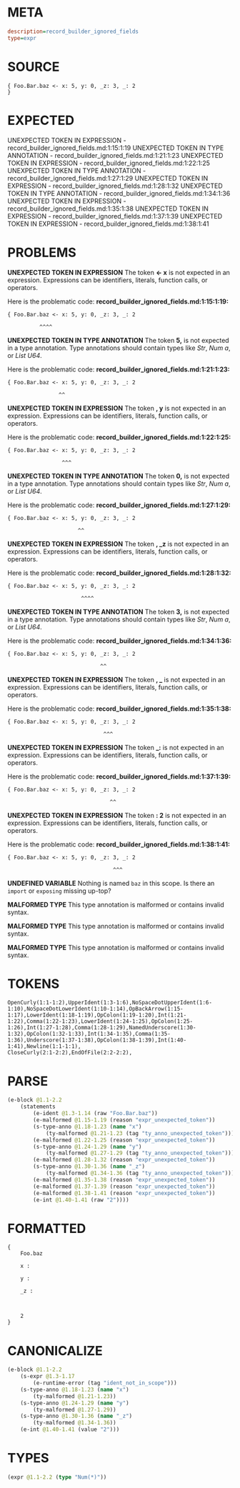 # META
~~~ini
description=record_builder_ignored_fields
type=expr
~~~
# SOURCE
~~~roc
{ Foo.Bar.baz <- x: 5, y: 0, _z: 3, _: 2
}
~~~
# EXPECTED
UNEXPECTED TOKEN IN EXPRESSION - record_builder_ignored_fields.md:1:15:1:19
UNEXPECTED TOKEN IN TYPE ANNOTATION - record_builder_ignored_fields.md:1:21:1:23
UNEXPECTED TOKEN IN EXPRESSION - record_builder_ignored_fields.md:1:22:1:25
UNEXPECTED TOKEN IN TYPE ANNOTATION - record_builder_ignored_fields.md:1:27:1:29
UNEXPECTED TOKEN IN EXPRESSION - record_builder_ignored_fields.md:1:28:1:32
UNEXPECTED TOKEN IN TYPE ANNOTATION - record_builder_ignored_fields.md:1:34:1:36
UNEXPECTED TOKEN IN EXPRESSION - record_builder_ignored_fields.md:1:35:1:38
UNEXPECTED TOKEN IN EXPRESSION - record_builder_ignored_fields.md:1:37:1:39
UNEXPECTED TOKEN IN EXPRESSION - record_builder_ignored_fields.md:1:38:1:41
# PROBLEMS
**UNEXPECTED TOKEN IN EXPRESSION**
The token **<- x** is not expected in an expression.
Expressions can be identifiers, literals, function calls, or operators.

Here is the problematic code:
**record_builder_ignored_fields.md:1:15:1:19:**
```roc
{ Foo.Bar.baz <- x: 5, y: 0, _z: 3, _: 2
```
              ^^^^


**UNEXPECTED TOKEN IN TYPE ANNOTATION**
The token **5,** is not expected in a type annotation.
Type annotations should contain types like _Str_, _Num a_, or _List U64_.

Here is the problematic code:
**record_builder_ignored_fields.md:1:21:1:23:**
```roc
{ Foo.Bar.baz <- x: 5, y: 0, _z: 3, _: 2
```
                    ^^


**UNEXPECTED TOKEN IN EXPRESSION**
The token **, y** is not expected in an expression.
Expressions can be identifiers, literals, function calls, or operators.

Here is the problematic code:
**record_builder_ignored_fields.md:1:22:1:25:**
```roc
{ Foo.Bar.baz <- x: 5, y: 0, _z: 3, _: 2
```
                     ^^^


**UNEXPECTED TOKEN IN TYPE ANNOTATION**
The token **0,** is not expected in a type annotation.
Type annotations should contain types like _Str_, _Num a_, or _List U64_.

Here is the problematic code:
**record_builder_ignored_fields.md:1:27:1:29:**
```roc
{ Foo.Bar.baz <- x: 5, y: 0, _z: 3, _: 2
```
                          ^^


**UNEXPECTED TOKEN IN EXPRESSION**
The token **, _z** is not expected in an expression.
Expressions can be identifiers, literals, function calls, or operators.

Here is the problematic code:
**record_builder_ignored_fields.md:1:28:1:32:**
```roc
{ Foo.Bar.baz <- x: 5, y: 0, _z: 3, _: 2
```
                           ^^^^


**UNEXPECTED TOKEN IN TYPE ANNOTATION**
The token **3,** is not expected in a type annotation.
Type annotations should contain types like _Str_, _Num a_, or _List U64_.

Here is the problematic code:
**record_builder_ignored_fields.md:1:34:1:36:**
```roc
{ Foo.Bar.baz <- x: 5, y: 0, _z: 3, _: 2
```
                                 ^^


**UNEXPECTED TOKEN IN EXPRESSION**
The token **, _** is not expected in an expression.
Expressions can be identifiers, literals, function calls, or operators.

Here is the problematic code:
**record_builder_ignored_fields.md:1:35:1:38:**
```roc
{ Foo.Bar.baz <- x: 5, y: 0, _z: 3, _: 2
```
                                  ^^^


**UNEXPECTED TOKEN IN EXPRESSION**
The token **_:** is not expected in an expression.
Expressions can be identifiers, literals, function calls, or operators.

Here is the problematic code:
**record_builder_ignored_fields.md:1:37:1:39:**
```roc
{ Foo.Bar.baz <- x: 5, y: 0, _z: 3, _: 2
```
                                    ^^


**UNEXPECTED TOKEN IN EXPRESSION**
The token **: 2** is not expected in an expression.
Expressions can be identifiers, literals, function calls, or operators.

Here is the problematic code:
**record_builder_ignored_fields.md:1:38:1:41:**
```roc
{ Foo.Bar.baz <- x: 5, y: 0, _z: 3, _: 2
```
                                     ^^^


**UNDEFINED VARIABLE**
Nothing is named `baz` in this scope.
Is there an `import` or `exposing` missing up-top?

**MALFORMED TYPE**
This type annotation is malformed or contains invalid syntax.

**MALFORMED TYPE**
This type annotation is malformed or contains invalid syntax.

**MALFORMED TYPE**
This type annotation is malformed or contains invalid syntax.

# TOKENS
~~~zig
OpenCurly(1:1-1:2),UpperIdent(1:3-1:6),NoSpaceDotUpperIdent(1:6-1:10),NoSpaceDotLowerIdent(1:10-1:14),OpBackArrow(1:15-1:17),LowerIdent(1:18-1:19),OpColon(1:19-1:20),Int(1:21-1:22),Comma(1:22-1:23),LowerIdent(1:24-1:25),OpColon(1:25-1:26),Int(1:27-1:28),Comma(1:28-1:29),NamedUnderscore(1:30-1:32),OpColon(1:32-1:33),Int(1:34-1:35),Comma(1:35-1:36),Underscore(1:37-1:38),OpColon(1:38-1:39),Int(1:40-1:41),Newline(1:1-1:1),
CloseCurly(2:1-2:2),EndOfFile(2:2-2:2),
~~~
# PARSE
~~~clojure
(e-block @1.1-2.2
	(statements
		(e-ident @1.3-1.14 (raw "Foo.Bar.baz"))
		(e-malformed @1.15-1.19 (reason "expr_unexpected_token"))
		(s-type-anno @1.18-1.23 (name "x")
			(ty-malformed @1.21-1.23 (tag "ty_anno_unexpected_token")))
		(e-malformed @1.22-1.25 (reason "expr_unexpected_token"))
		(s-type-anno @1.24-1.29 (name "y")
			(ty-malformed @1.27-1.29 (tag "ty_anno_unexpected_token")))
		(e-malformed @1.28-1.32 (reason "expr_unexpected_token"))
		(s-type-anno @1.30-1.36 (name "_z")
			(ty-malformed @1.34-1.36 (tag "ty_anno_unexpected_token")))
		(e-malformed @1.35-1.38 (reason "expr_unexpected_token"))
		(e-malformed @1.37-1.39 (reason "expr_unexpected_token"))
		(e-malformed @1.38-1.41 (reason "expr_unexpected_token"))
		(e-int @1.40-1.41 (raw "2"))))
~~~
# FORMATTED
~~~roc
{
	Foo.baz
	
	x : 
	
	y : 
	
	_z : 
	
	
	
	2
}
~~~
# CANONICALIZE
~~~clojure
(e-block @1.1-2.2
	(s-expr @1.3-1.17
		(e-runtime-error (tag "ident_not_in_scope")))
	(s-type-anno @1.18-1.23 (name "x")
		(ty-malformed @1.21-1.23))
	(s-type-anno @1.24-1.29 (name "y")
		(ty-malformed @1.27-1.29))
	(s-type-anno @1.30-1.36 (name "_z")
		(ty-malformed @1.34-1.36))
	(e-int @1.40-1.41 (value "2")))
~~~
# TYPES
~~~clojure
(expr @1.1-2.2 (type "Num(*)"))
~~~
